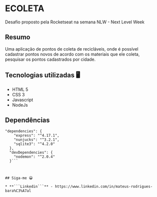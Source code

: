 # ECOLETA

Desafio proposto pela Rocketseat na semana NLW - Next Level Week

## Resumo

Uma aplicação de pontos de coleta de recicláveis, onde é possível cadastrar pontos novos de acordo com os materiais que ele coleta, pesquisar os pontos cadastrados por cidade.

## Tecnologias utilizadas 🖥

* HTML 5
* CSS 3
* Javascript
* NodeJs

## Dependências
```
"dependencies": {
    "express": "^4.17.1",
    "nunjucks": "^3.2.1",
    "sqlite3": "^4.2.0"
  },
  "devDependencies": {
    "nodemon": "^2.0.4"
  }```



## Siga-me 😀

* **```Linkedin```** - https://www.linkedin.com/in/mateus-rodrigues-bara%C3%A7al 


